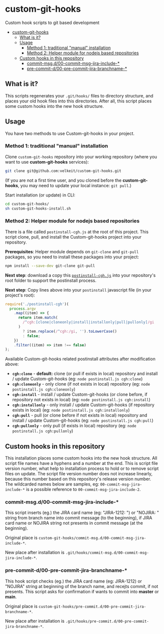 # custom-git-hooks

Custom hook scripts to git based development

- [custom-git-hooks](#custom-git-hooks)
  - [What is it?](#what-is-it)
  - [Usage](#usage)
    - [Method 1: traditional "manual" installation](#method-1-traditional-manual-installation)
    - [Method 2: Helper module for nodejs based repositories](#method-2-helper-module-for-nodejs-based-repositories)
  - [Custom hooks in this repository](#custom-hooks-in-this-repository)
    - [commit-msg.d/00-commit-msg-jira-include-*](#commit-msgd00-commit-msg-jira-include-)
    - [pre-commit-d/00-pre-commit-jira-branchname-*](#pre-commit-d00-pre-commit-jira-branchname-)

## What is it?

This scripts regenerates your `.git/hooks/` files to directory structure, and places your old hook files into this directories. After all, this script places some custom hooks into the new hook structure.

## Usage

You have two methods to use Custom-git-hooks in your project.
### Method 1: traditional "manual" installation

Clone `custom-git-hooks` repository into your working repository (where you want to use **custom-git-hooks** services):

```bash
git clone git@github.com:velkeit/custom-git-hooks.git
```
(If you are not a first time user, and you cloned before the **custom-git-hooks**, you may need to update your local instance: `git pull`.)

Start installation (or update) in CLI:

```bash
cd custom-git-hooks/
sh custom-git-hooks-install.sh
```
### Method 2: Helper module for nodejs based repositories

There is a file called `postinstall-cgh.js` at the root of this project. This script clone, pull, and install the Custom-git-hooks project into your repository.

**Prerequisites**: Helper module depends on `git-clone` and `git-pull` packages, so you need to install these packages into your project:

```sh
npm install --save-dev git-clone git-pull
```

**Next step**: download a copy this [`postinstall-cgh.js`](./postinstall-cgh.js) into your repository's root folder to support the postinstall process.

**Next step**: Copy lines above into your `postinstall` javascript file (in your project's root):

```javascript
require('./postinstall-cgh')(
  process.argv
    .map((item) => {
      return item.match(
        /^cgh:[clone|cloneonly|install|installonly|pull|pullonly]/gi
      )
        ? item.replace(/^cgh:/gi, '').toLowerCase()
        : false;
    })
    .filter((item) => item !== false)
);
```

Available Custom-git-hooks related postinstall attributes after modification above:

- **`cgh:clone`**        - **default:** clone (or pull if exists in local) repository and install / update Custom-git-hooks (eg: `node postinstall.js cgh:clone`)
- **`cgh:cloneonly`**    - only clone (if not exists in local) repository (eg: `node postinstall.js cgh:cloneonly`)
- **`cgh:install`**      - install / update Custom-git-hooks (or clone before, if repository not exists in local) (eg: `node postinstall.js cgh:install`)
- **`cgh:installonly`**  - only install / update Custom-git-hooks (if repository exists in local) (eg: `node postinstall.js cgh:installonly`)
- **`cgh:pull`**         - pull (or clone before if not exists in local) repository and install / update Custom-git-hooks (eg: `node postinstall.js cgh:pull`)
- **`cgh:pullonly`**     - only pull (if exists in local) repository (eg: `node postinstall.js cgh:pullonly`)

## Custom hooks in this repository

This installation places some custom hooks into the new hook structure. All script file names have a hyphens and a number at the end. This is script file version number, what help to installation process to hold or to remove script files on update. The script file version number does not increase linearly, because this number based on this repository's release version number. The wildcarded names below are samples, eg: `00-commit-msg-jira-include-*` is a possible reference to `00-commit-msg-jira-include-2`.


### commit-msg.d/00-commit-msg-jira-include-*

This script inserts  (eg.) the JIRA card name (eg: "JIRA-1212: ") or "NOJIRA: " string from branch name into commit message (to the beginning), if JIRA card name or NOJIRA string not presents in commit message (at the beginning).

Original place is `custom-git-hooks/commit-msg.d/00-commit-msg-jira-include-*`.

New place after installation is `.git/hooks/commit-msg.d/00-commit-msg-jira-include-*`.

### pre-commit-d/00-pre-commit-jira-branchname-*

This hook script checks (eg.) the JIRA card name (eg: JIRA-1212) or "NOJIRA" string at beginning of the branch name, and recejts commit, if not presents. This script asks for confirmation if wants to commit into **master** or **main**.

Original place is `custom-git-hooks/pre-commit.d/00-pre-commit-jira-branchname-*`.

New place after installation is `.git/hooks/pre-commit.d/00-pre-commit-jira-branchname-*`.
